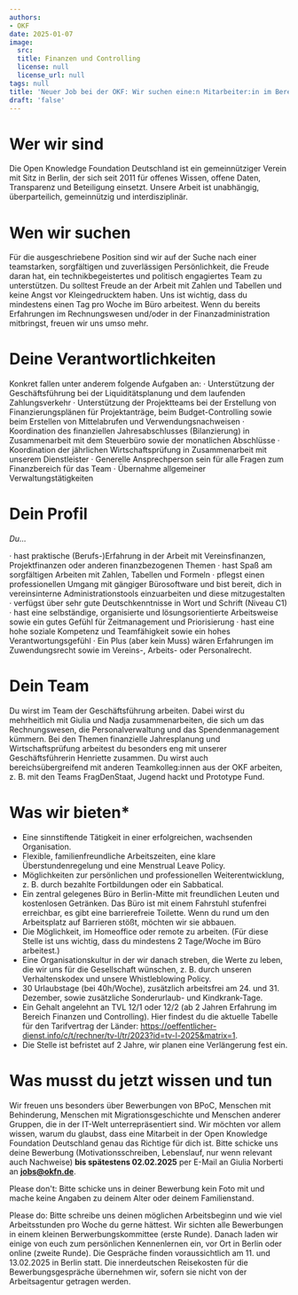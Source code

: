 ```yaml
---
authors:
- OKF
date: 2025-01-07
image:
  src: 
  title: Finanzen und Controlling
  license: null
  license_url: null
tags: null
title: 'Neuer Job bei der OKF: Wir suchen eine:n Mitarbeiter:in im Bereich Finanzen und Controlling (TVL E12/S1, 75-100%, ab sofort, zunächst auf 2 Jahre befristet, Verlängerung ist geplant)'
draft: 'false'
---
```


# Wer wir sind

Die Open Knowledge Foundation Deutschland ist ein gemeinnütziger Verein mit Sitz in Berlin, der sich seit 2011 für offenes Wissen, offene Daten, Transparenz und Beteiligung einsetzt. Unsere Arbeit ist unabhängig, überparteilich, gemeinnützig und interdisziplinär. 

# Wen wir suchen

Für die ausgeschriebene Position sind wir auf der Suche nach einer teamstarken, sorgfältigen und zuverlässigen Persönlichkeit, die Freude daran hat, ein technikbegeistertes und politisch engagiertes Team zu unterstützen. Du solltest Freude an der Arbeit mit Zahlen und Tabellen und keine Angst vor Kleingedrucktem haben. Uns ist wichtig, dass du mindestens einen Tag pro Woche im Büro arbeitest. Wenn du bereits Erfahrungen im Rechnungswesen und/oder in der Finanzadministration mitbringst, freuen wir uns umso mehr.

# Deine Verantwortlichkeiten

Konkret fallen unter anderem folgende Aufgaben an: 
·	Unterstützung der Geschäftsführung bei der Liquiditätsplanung und dem laufenden Zahlungsverkehr
·	Unterstützung der Projektteams bei der Erstellung von Finanzierungsplänen für Projektanträge, beim Budget-Controlling sowie beim Erstellen von Mittelabrufen und Verwendungsnachweisen
·	Koordination des finanziellen Jahresabschlusses (Bilanzierung) in Zusammenarbeit mit dem Steuerbüro sowie der monatlichen Abschlüsse
·	Koordination der jährlichen Wirtschaftsprüfung in Zusammenarbeit mit unserem Dienstleister
·	Generelle Ansprechperson sein für alle Fragen zum Finanzbereich für das Team
·	Übernahme allgemeiner Verwaltungstätigkeiten

# Dein Profil

*Du…*

·	hast praktische (Berufs-)Erfahrung in der Arbeit mit Vereinsfinanzen, Projektfinanzen oder anderen finanzbezogenen Themen
·	hast Spaß am sorgfältigen Arbeiten mit Zahlen, Tabellen und Formeln
·	pflegst einen professionellen Umgang mit gängiger Bürosoftware und bist bereit, dich in vereinsinterne Administrationstools einzuarbeiten und diese mitzugestalten
·	verfügst über sehr gute Deutschkenntnisse in Wort und Schrift (Niveau C1) 
·	hast eine selbständige, organisierte und lösungsorientierte Arbeitsweise sowie ein gutes Gefühl für Zeitmanagement und Priorisierung
·	hast eine hohe soziale Kompetenz und Teamfähigkeit sowie ein hohes Verantwortungsgefühl 
·	Ein Plus (aber kein Muss) wären Erfahrungen im Zuwendungsrecht sowie im Vereins-, Arbeits- oder Personalrecht.

# Dein Team

Du wirst im Team der Geschäftsführung arbeiten. Dabei wirst du mehrheitlich mit Giulia und Nadja zusammenarbeiten, die sich um das Rechnungswesen, die Personalverwaltung und das Spendenmanagement kümmern. Bei den Themen finanzielle Jahresplanung und Wirtschaftsprüfung arbeitest du besonders eng mit unserer Geschäftsführerin Henriette zusammen. Du wirst auch bereichsübergreifend mit anderen Teamkolleg:innen aus der OKF arbeiten, z. B. mit den Teams FragDenStaat, Jugend hackt und Prototype Fund.

# Was wir bieten*

* Eine sinnstiftende Tätigkeit in einer erfolgreichen, wachsenden Organisation.
* Flexible, familienfreundliche Arbeitszeiten, eine klare Überstundenregelung und eine Menstrual Leave Policy.
* Möglichkeiten zur persönlichen und professionellen Weiterentwicklung, z. B. durch bezahlte Fortbildungen oder ein Sabbatical.
* Ein zentral gelegenes Büro in Berlin-Mitte mit freundlichen Leuten und kostenlosen Getränken. Das Büro ist mit einem Fahrstuhl stufenfrei erreichbar, es gibt eine barrierefreie Toilette. Wenn du rund um den Arbeitsplatz auf Barrieren stößt, möchten wir sie abbauen.
* Die Möglichkeit, im Homeoffice oder remote zu arbeiten. (Für diese Stelle ist uns wichtig, dass du mindestens 2 Tage/Woche im Büro arbeitest.)
* Eine Organisationskultur in der wir danach streben, die Werte zu leben, die wir uns für die Gesellschaft wünschen, z. B. durch unseren Verhaltenskodex und unsere Whistleblowing Policy. 
* 30 Urlaubstage (bei 40h/Woche), zusätzlich arbeitsfrei am 24. und 31. Dezember, sowie zusätzliche Sonderurlaub- und Kindkrank-Tage.
* Ein Gehalt angelehnt an TVL 12/1 oder 12/2 (ab 2 Jahren Erfahrung im Bereich Finanzen und Controlling). Hier findest du die aktuelle Tabelle für den Tarifvertrag der Länder: https://oeffentlicher-dienst.info/c/t/rechner/tv-l/tr/2023?id=tv-l-2025&matrix=1. 
* Die Stelle ist befristet auf 2 Jahre, wir planen eine Verlängerung fest ein.  

# Was musst du jetzt wissen und tun

Wir freuen uns besonders über Bewerbungen von BPoC, Menschen mit Behinderung, Menschen mit Migrationsgeschichte und Menschen anderer Gruppen, die in der IT-Welt unterrepräsentiert sind. Wir möchten vor allem wissen, warum du glaubst, dass eine Mitarbeit in der Open Knowledge Foundation Deutschland genau das Richtige für dich ist.
Bitte schicke uns deine Bewerbung (Motivationsschreiben, Lebenslauf, nur wenn relevant auch Nachweise) **bis spätestens 02.02.2025** per E-Mail an Giulia Norberti an **jobs@okfn.de**.

Please don't: Bitte schicke uns in deiner Bewerbung kein Foto mit und mache keine Angaben zu deinem Alter oder deinem Familienstand.

Please do: Bitte schreibe uns deinen möglichen Arbeitsbeginn und wie viel Arbeitsstunden pro Woche du gerne hättest.
Wir sichten alle Bewerbungen in einem kleinen Berwerbungskommittee (erste Runde). Danach laden wir einige von euch zum persönlichen Kennenlernen ein, vor Ort in Berlin oder online (zweite Runde).
Die Gespräche finden voraussichtlich am 11. und 13.02.2025 in Berlin statt. Die innerdeutschen Reisekosten für die Bewerbungsgespräche übernehmen wir, sofern sie nicht von der Arbeitsagentur getragen werden.
